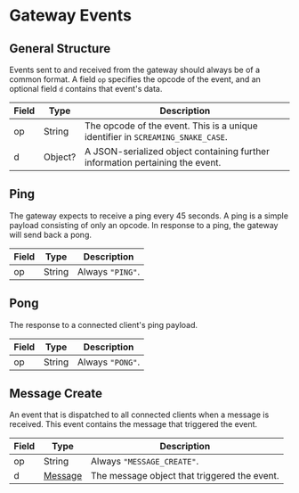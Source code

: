 # Gateway Events

## General Structure

Events sent to and received from the gateway should always be of a common format. A field `op` specifies the opcode of the event, and an optional field `d` contains that event's data.

| Field | Type    | Description |
|-------|---------|--------------------------|
| op    | String  | The opcode of the event. This is a unique identifier in `SCREAMING_SNAKE_CASE`. |
| d     | Object? | A JSON-serialized object containing further information pertaining the event. | 


## Ping

The gateway expects to receive a ping every 45 seconds. A ping is a simple payload consisting of only an opcode. In response to a ping, the gateway will send back a pong.

| Field | Type   | Description      |
|-------|--------|------------------|
| op    | String | Always `"PING"`. |


## Pong

The response to a connected client's ping payload.

| Field | Type   | Description      |
|-------|--------|------------------|
| op    | String | Always `"PONG"`. |


## Message Create

An event that is dispatched to all connected clients when a message is received. This event contains the message that triggered the event.

| Field | Type                            | Description                |
|-------|---------------------------------|----------------------------|
| op    | String                          | Always `"MESSAGE_CREATE"`. |
| d     | [Message](../models/message.md) | The message object that triggered the event. | 